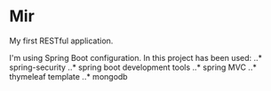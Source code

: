 # Mir
My first RESTful application.

I'm using Spring Boot configuration.
In this project has been used: 
..* spring-security
..* spring boot development tools
..* spring MVC
..* thymeleaf template
..* mongodb
